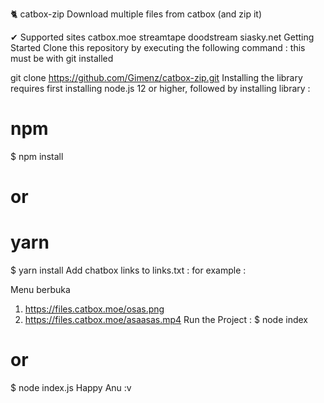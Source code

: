 🐈 catbox-zip
Download multiple files from catbox (and zip it)

✔ Supported sites
 catbox.moe
 streamtape
 doodstream
 siasky.net
Getting Started
Clone this repository by executing the following command :
this must be with git installed

git clone https://github.com/Gimenz/catbox-zip.git
Installing the library requires first installing node.js 12 or higher, followed by installing library :
# npm
$ npm install

# or

# yarn
$ yarn install
Add chatbox links to links.txt :
for example :

Menu berbuka
1. https://files.catbox.moe/osas.png 
2. https://files.catbox.moe/asaasas.mp4
Run the Project :
$ node index

# or

$ node index.js
Happy Anu :v
